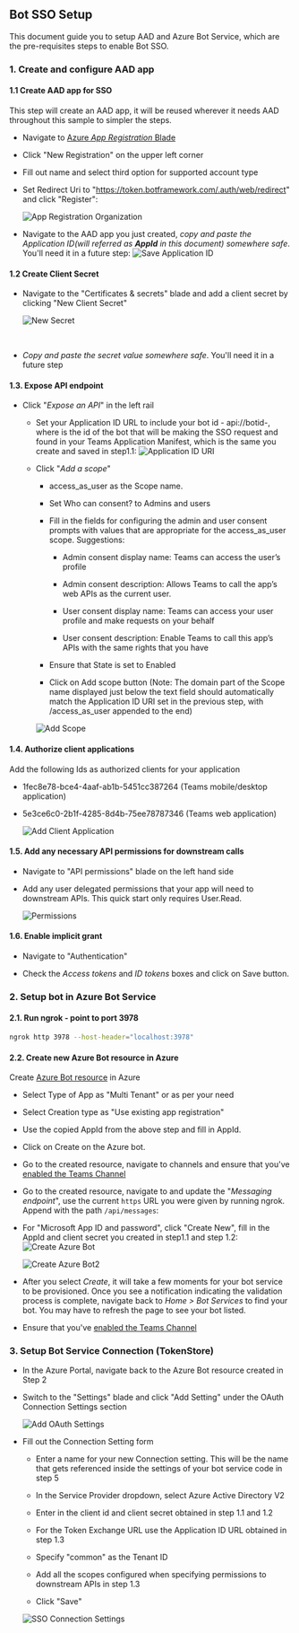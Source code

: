 ## Bot SSO Setup
This document guide you to setup AAD and Azure Bot Service, which are the pre-requisites steps to enable Bot SSO.

### 1. Create and configure AAD app

#### 1.1 Create AAD app for SSO

This step will create an AAD app, it will be reused wherever it needs AAD throughout this sample to simpler the steps.

- Navigate to [Azure _App Registration_ Blade](https://ms.portal.azure.com/#blade/Microsoft_AAD_RegisteredApps/ApplicationsListBlade)

- Click "New Registration" on the upper left corner

- Fill out name and select third option for supported account type 
- Set Redirect Uri to "https://token.botframework.com/.auth/web/redirect" and click "Register":

    ![App Registration Organization](https://raw.githubusercontent.com/OfficeDev/Microsoft-Teams-Samples/main/samples/bot-conversation-sso-quickstart/js/sso_media/AppRegistration.png)

- Navigate to the AAD app you just created, _copy and paste the Application ID(will referred as **AppId** in this document) somewhere safe_. You'll need it in a future step:
    ![Save Application ID](https://raw.githubusercontent.com/OfficeDev/Microsoft-Teams-Samples/main/samples/bot-conversation-sso-quickstart/js/sso_media/AppId.png)

#### 1.2 Create Client Secret

- Navigate to the "Certificates & secrets" blade and add a client secret by clicking "New Client Secret"

    ![New Secret](https://raw.githubusercontent.com/OfficeDev/Microsoft-Teams-Samples/main/samples/bot-conversation-sso-quickstart/js/sso_media/ClientSecret.png)
</br>

- _Copy and paste the secret value somewhere safe_. You'll need it in a future step

#### 1.3. Expose API endpoint

- Click "_Expose an API_" in the left rail

    - Set your Application ID URL to include your bot id - api://botid-<AppId>, where <AppId> is the id of the bot that will be making the SSO request and found in your Teams Application Manifest, which is the same you create and saved in step1.1:
    ![Application ID URI](https://raw.githubusercontent.com/OfficeDev/Microsoft-Teams-Samples/main/samples/bot-conversation-sso-quickstart/js/sso_media/AppIdUri.png)

    - Click "_Add a scope_"

        - access_as_user as the Scope name.

        - Set Who can consent? to Admins and users

        - Fill in the fields for configuring the admin and user consent prompts with values that are appropriate for the access_as_user scope. Suggestions:

            - Admin consent display name: Teams can access the user’s profile

            - Admin consent description: Allows Teams to call the app’s web APIs as the current user.

            - User consent display name: Teams can access your user profile and make requests on your behalf

            - User consent description: Enable Teams to call this app’s APIs with the same rights that you have

        - Ensure that State is set to Enabled

        - Click on Add scope button (Note: The domain part of the Scope name displayed just below the text field should automatically match the Application ID URI set in the previous step, with /access_as_user appended to the end)

        ![Add Scope](https://raw.githubusercontent.com/OfficeDev/Microsoft-Teams-Samples/main/samples/bot-conversation-sso-quickstart/js/sso_media/CreateScope.png)

#### 1.4. Authorize client applications

Add the following Ids as authorized clients for your application

- 1fec8e78-bce4-4aaf-ab1b-5451cc387264 (Teams mobile/desktop application)

- 5e3ce6c0-2b1f-4285-8d4b-75ee78787346 (Teams web application)

    ![Add Client Application](https://raw.githubusercontent.com/OfficeDev/Microsoft-Teams-Samples/main/samples/bot-conversation-sso-quickstart/js/sso_media/AddClient.png)

#### 1.5. Add any necessary API permissions for downstream calls

- Navigate to "API permissions" blade on the left hand side

- Add any user delegated permissions that your app will need to downstream APIs. This quick start only requires User.Read.

    ![Permissions](Images/permissions.png)


#### 1.6. Enable implicit grant

- Navigate to "Authentication"

- Check the *Access tokens* and *ID tokens* boxes and click on Save button.

### 2. Setup bot in Azure Bot Service

#### 2.1. Run ngrok - point to port 3978

```bash
ngrok http 3978 --host-header="localhost:3978"
```

#### 2.2. Create new Azure Bot resource in Azure

Create [Azure Bot resource](https://docs.microsoft.com/en-us/azure/bot-service/bot-service-quickstart-registration) in Azure

- Select Type of App as "Multi Tenant" or as per your need
- Select Creation type as "Use existing app registration"
- Use the copied AppId from the above step and fill in AppId.
- Click on Create on the Azure bot.
- Go to the created resource, navigate to channels and ensure that you've [enabled the Teams Channel](https://docs.microsoft.com/en-us/azure/bot-service/channel-connect-teams?view=azure-bot-service-4.0)

- Go to the created resource, navigate to and update the "_Messaging endpoint_", use the current `https` URL you were given by running ngrok. Append with the path `/api/messages`:
- For "Microsoft App ID and password", click "Create New", fill in the AppId and client secret you created in step1.1 and step 1.2:
    ![Create Azure Bot](https://raw.githubusercontent.com/OfficeDev/Microsoft-Teams-Samples/main/samples/bot-conversation-sso-quickstart/js/sso_media/CreateBot.png)

    ![Create Azure Bot2](https://raw.githubusercontent.com/OfficeDev/Microsoft-Teams-Samples/main/samples/bot-conversation-sso-quickstart/js/sso_media/CreateBot2.png)

- After you select *Create*, it will take a few moments for your bot service to be provisioned. Once you see a notification indicating the validation process is complete, navigate back to *Home > Bot Services* to find your bot. You may have to refresh the page to see your bot listed.
- Ensure that you've [enabled the Teams Channel](https://docs.microsoft.com/en-us/azure/bot-service/channel-connect-teams?view=azure-bot-service-4.0)

### 3. Setup Bot Service Connection (TokenStore)

- In the Azure Portal, navigate back to the Azure Bot resource created in Step 2
   
    
- Switch to the "Settings" blade and click "Add Setting" under the OAuth Connection Settings section

    ![Add OAuth Settings](https://raw.githubusercontent.com/OfficeDev/Microsoft-Teams-Samples/main/samples/bot-conversation-sso-quickstart/js/sso_media/AddOauth.png)

- Fill out the Connection Setting form

    - Enter a name for your new Connection setting. This will be the name that gets referenced inside the settings of your bot service code in step 5

    - In the Service Provider dropdown, select Azure Active Directory V2

    - Enter in the client id and client secret obtained in step 1.1 and 1.2

    - For the Token Exchange URL use the Application ID URL obtained in step 1.3

    - Specify "common" as the Tenant ID

    - Add all the scopes configured when specifying permissions to downstream APIs in step 1.3

    - Click "Save"

    ![SSO Connection Settings](https://raw.githubusercontent.com/OfficeDev/Microsoft-Teams-Samples/main/samples/bot-conversation-sso-quickstart/js/sso_media/image017.png)
